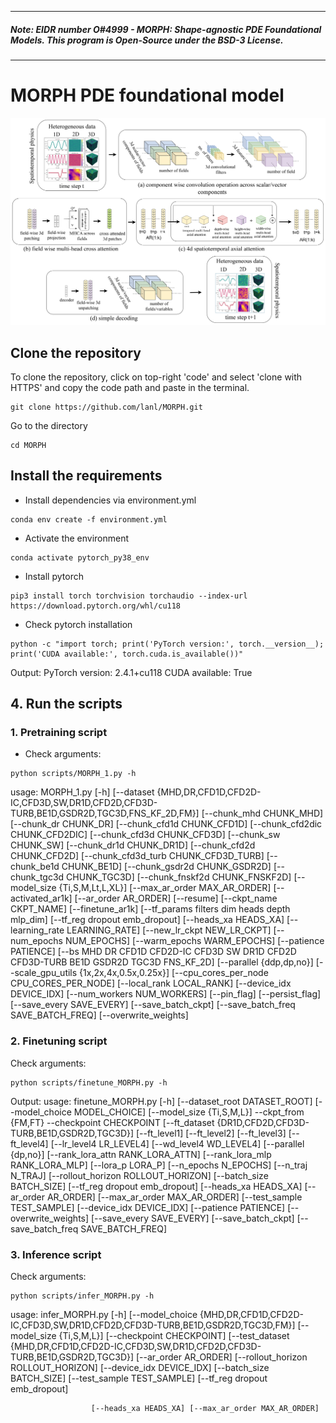 ----------
##### Note: EIDR number O#4999 - MORPH: Shape-agnostic PDE Foundational Models. This program is Open-Source under the BSD-3 License.
----------
# MORPH PDE foundational model
<p align="center">
  <img src="fm_vit.png" width="700" alt="Architecture of the FM">
</p>

## Clone the repository
To clone the repository, click on top-right 'code' and select 'clone with HTTPS' and copy the code path and paste in the terminal.
```
git clone https://github.com/lanl/MORPH.git
```
Go to the directory
```
cd MORPH
```

## Install the requirements
- Install dependencies via environment.yml
```
conda env create -f environment.yml
```
- Activate the environment
```
conda activate pytorch_py38_env
```
- Install pytorch
```
pip3 install torch torchvision torchaudio --index-url https://download.pytorch.org/whl/cu118                    
```
- Check pytorch installation
```
python -c "import torch; print('PyTorch version:', torch.__version__); print('CUDA available:', torch.cuda.is_available())"
```
Output: 
PyTorch version: 2.4.1+cu118
CUDA available: True

## 4. Run the scripts
### 1. Pretraining script

- Check arguments:
```
python scripts/MORPH_1.py -h
```
usage: MORPH_1.py [-h]
                  [--dataset {MHD,DR,CFD1D,CFD2D-IC,CFD3D,SW,DR1D,CFD2D,CFD3D-TURB,BE1D,GSDR2D,TGC3D,FNS_KF_2D,FM}]
                  [--chunk_mhd CHUNK_MHD] [--chunk_dr CHUNK_DR] [--chunk_cfd1d CHUNK_CFD1D]
                  [--chunk_cfd2dic CHUNK_CFD2DIC] [--chunk_cfd3d CHUNK_CFD3D] [--chunk_sw CHUNK_SW]
                  [--chunk_dr1d CHUNK_DR1D] [--chunk_cfd2d CHUNK_CFD2D] [--chunk_cfd3d_turb CHUNK_CFD3D_TURB]
                  [--chunk_be1d CHUNK_BE1D] [--chunk_gsdr2d CHUNK_GSDR2D] [--chunk_tgc3d CHUNK_TGC3D]
                  [--chunk_fnskf2d CHUNK_FNSKF2D] [--model_size {Ti,S,M,Lt,L,XL}] [--max_ar_order MAX_AR_ORDER]
                  [--activated_ar1k] [--ar_order AR_ORDER] [--resume] [--ckpt_name CKPT_NAME] [--finetune_ar1k]
                  [--tf_params filters dim heads depth mlp_dim] [--tf_reg dropout emb_dropout] [--heads_xa HEADS_XA]
                  [--learning_rate LEARNING_RATE] [--new_lr_ckpt NEW_LR_CKPT] [--num_epochs NUM_EPOCHS]
                  [--warm_epochs WARM_EPOCHS] [--patience PATIENCE]
                  [--bs MHD DR CFD1D CFD2D-IC CFD3D SW DR1D CFD2D CFD3D-TURB BE1D GSDR2D TGC3D FNS_KF_2D]
                  [--parallel {ddp,dp,no}] [--scale_gpu_utils {1x,2x,4x,0.5x,0.25x}]
                  [--cpu_cores_per_node CPU_CORES_PER_NODE] [--local_rank LOCAL_RANK] [--device_idx DEVICE_IDX]
                  [--num_workers NUM_WORKERS] [--pin_flag] [--persist_flag] [--save_every SAVE_EVERY]
                  [--save_batch_ckpt] [--save_batch_freq SAVE_BATCH_FREQ] [--overwrite_weights]

### 2. Finetuning script

Check arguments:
```
python scripts/finetune_MORPH.py -h
```
Output:
usage: finetune_MORPH.py [-h] [--dataset_root DATASET_ROOT] [--model_choice MODEL_CHOICE] [--model_size {Ti,S,M,L}]
                         --ckpt_from {FM,FT} --checkpoint CHECKPOINT
                         [--ft_dataset {DR1D,CFD2D,CFD3D-TURB,BE1D,GSDR2D,TGC3D}] [--ft_level1] [--ft_level2]
                         [--ft_level3] [--ft_level4] [--lr_level4 LR_LEVEL4] [--wd_level4 WD_LEVEL4]
                         [--parallel {dp,no}] [--rank_lora_attn RANK_LORA_ATTN] [--rank_lora_mlp RANK_LORA_MLP]
                         [--lora_p LORA_P] [--n_epochs N_EPOCHS] [--n_traj N_TRAJ] [--rollout_horizon ROLLOUT_HORIZON]
                         [--batch_size BATCH_SIZE] [--tf_reg dropout emb_dropout] [--heads_xa HEADS_XA]
                         [--ar_order AR_ORDER] [--max_ar_order MAX_AR_ORDER] [--test_sample TEST_SAMPLE]
                         [--device_idx DEVICE_IDX] [--patience PATIENCE] [--overwrite_weights]
                         [--save_every SAVE_EVERY] [--save_batch_ckpt] [--save_batch_freq SAVE_BATCH_FREQ]

### 3. Inference script

Check arguments:
```
python scripts/infer_MORPH.py -h
```
usage: infer_MORPH.py [-h]
                      [--model_choice {MHD,DR,CFD1D,CFD2D-IC,CFD3D,SW,DR1D,CFD2D,CFD3D-TURB,BE1D,GSDR2D,TGC3D,FM}]
                      [--model_size {Ti,S,M,L}] [--checkpoint CHECKPOINT]
                      [--test_dataset {MHD,DR,CFD1D,CFD2D-IC,CFD3D,SW,DR1D,CFD2D,CFD3D-TURB,BE1D,GSDR2D,TGC3D}]
                      [--ar_order AR_ORDER] [--rollout_horizon ROLLOUT_HORIZON] [--device_idx DEVICE_IDX]
                      [--batch_size BATCH_SIZE] [--test_sample TEST_SAMPLE] [--tf_reg dropout emb_dropout]

                      [--heads_xa HEADS_XA] [--max_ar_order MAX_AR_ORDER]


